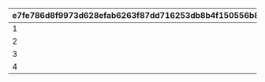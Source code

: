 |e7fe786d8f9973d628efab6263f87dd716253db8b4f150556b89802455d0f50b|afc7653560d28da1c3ca798ba834ed16e756d6c258acf3cd553695b7ca42d502|4beab2b217d9db0ff2c51a3f046ff11cb73d055a142fd6b3eb3301240e65ab3c|8d31eb725b989dc27c72f886bf11bd2b762b963fef5948fd245b7686a72c6337|
| --- | --- | --- | --- |
|1|0|0|2|
|2|0|0|7|
|3|0|7|2|
|4|0|0|4|